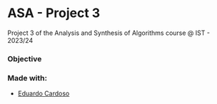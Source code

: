 # ASA - Project 3
Project 3 of the Analysis and Synthesis of Algorithms course @ IST - 2023/24

### Objective


### Made with:
- [Eduardo Cardoso](https://github.com/eduardopalricas33)
